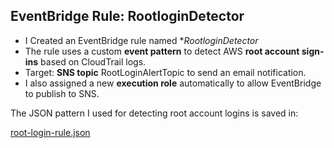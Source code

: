 ## EventBridge Rule: RootloginDetector

- I Created an EventBridge rule named **RootloginDetector*
- The rule uses a custom **event pattern** to detect AWS **root account sign-ins** based on CloudTrail logs.
- Target: **SNS topic** RootLoginAlertTopic to send an email notification.
- I also assigned a new **execution role** automatically to allow EventBridge to publish to SNS.

The JSON pattern I used for detecting root account logins is saved in:

[root-login-rule.json](./root-login-rule.json)


